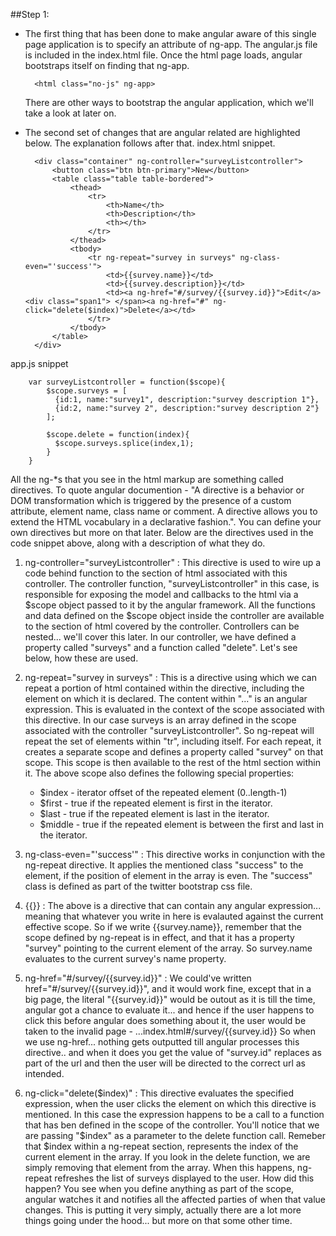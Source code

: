 ##Step 1:

* The first thing that has been done to make angular aware of this single page application is to specify an attribute of ng-app. The angular.js file is included in the index.html file. Once the html page loads, angular bootstraps itself on finding that ng-app.
  
        <html class="no-js" ng-app>

  There are other ways to bootstrap the angular application, which we'll take a look at later on.
* The second set of changes that are angular related are highlighted below. The explanation follows after that.
index.html snippet.

        <div class="container" ng-controller="surveyListcontroller">
            <button class="btn btn-primary">New</button>
            <table class="table table-bordered">
                <thead>
                    <tr>
                        <th>Name</th>
                        <th>Description</th>
                        <th></th>
                    </tr>
                </thead>
                <tbody>
                    <tr ng-repeat="survey in surveys" ng-class-even="'success'">
                        <td>{{survey.name}}</td>
                        <td>{{survey.description}}</td>
                        <td><a ng-href="#/survey/{{survey.id}}">Edit</a><div class="span1"> </span><a ng-href="#" ng-click="delete($index)">Delete</a></td>
                    </tr>
                </tbody>
            </table>
        </div>

app.js snippet

        var surveyListcontroller = function($scope){
            $scope.surveys = [
              {id:1, name:"survey1", description:"survey description 1"},
              {id:2, name:"survey 2", description:"survey description 2"}
            ];

            $scope.delete = function(index){
              $scope.surveys.splice(index,1);
            }
        }


  All the ng-*s that you see in the html markup are something called directives. To quote angular documention - "A directive is a behavior or DOM transformation which is triggered by the presence of a custom attribute, element name, class name or comment. A directive allows you to extend the HTML vocabulary in a declarative fashion.". You can define your own directives but more on that later.
  Below are the directives used in the code snippet above, along with a description of what they do.

  1. ng-controller="surveyListcontroller" : 
  This directive is used to wire up a code behind function to the section of html associated with this controller.
  The controller function, "surveyListcontroller" in this case, is responsible for exposing the model and callbacks to the html via a $scope object passed to it by the angular framework.
  All the functions and data defined on the $scope object inside the controller are available to the section of html covered by the controller. Controllers can be nested... we'll cover this later.
  In our controller, we have defined a property called "surveys" and a function called "delete". Let's see below, how these are used.

  2. ng-repeat="survey in surveys" :
  This is a directive using which we can repeat a portion of html contained within the directive, including the element on which it is declared. The content within "..." is an angular expression. This is evaluated in the context of the scope associated with this directive.
  In our case surveys is an array defined in the scope associated with the controller "surveyListcontroller". So ng-repeat will repeat the set of elements within "tr", including itself. For each repeat, it creates a separate scope and defines a property called "survey" on that scope. This scope is then available to the rest of the html section within it.
  The above scope also defines the following special properties:
      - $index -  iterator offset of the repeated element (0..length-1)
      - $first - true if the repeated element is first in the iterator.
      - $last - true if the repeated element is last in the iterator.
      - $middle - true if the repeated element is between the first and last in the iterator.

  3. ng-class-even="'success'" :
  This directive works in conjunction with the ng-repeat directive. It applies the mentioned class "success" to the element, if the position of element in the array is even. The "success" class is defined as part of the twitter bootstrap css file.

  4. {{}} :
  The above is a directive that can contain any angular expression... meaning that whatever you write in here is evalauted against the current effective scope.
  So if we write {{survey.name}}, remember that the scope defined by ng-repeat is in effect, and that it has a property "survey" pointing to the current element of the array.
  So survey.name evaluates to the current survey's name property.

  5. ng-href="#/survey/{{survey.id}}" : We could've written href="#/survey/{{survey.id}}", and it would work fine, except that in a big page, the literal "{{survey.id}}" would be outout as it is till the time, angular got a chance to evaluate it... and hence if the user happens to click this before angular does something about it, the user would be taken to the invalid page - ...index.html#/survey/{{survey.id}}
  So when we use ng-href... nothing gets outputted till angular processes this directive.. and when it does you get the value of "survey.id" replaces as part of the url and then the user will be directed to the correct url as intended.
    

  6. ng-click="delete($index)" :
  This directive evaluates the specified expression, when the user clicks the element on which this directive is mentioned. In this case the expression happens to be a call to a function that has ben defined in the scope of the controller.
  You'll notice that we are passing "$index" as a parameter to the delete function call. Remeber that $index within a ng-repeat section, represents the index of the current element in the array. If you look in the delete function, we are simply removing that element from the array.
  When this happens, ng-repeat refreshes the list of surveys displayed to the user.
  How did this happen? You see when you define anything as part of the scope, angular watches it and notifies all the affected parties of when that value changes. This is putting it very simply, actually there are a lot more things going under the hood... but more on that some other time.
  
